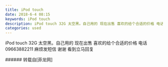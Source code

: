 ```yaml
---
title: iPod touch
date: 2018-6-4 08:15
keywords: iPod touch
description: iPod touch 32G 太空黑。自己用的 现在出售 喜欢的给个合适的价格 电话 09663882211 麻烦发短信 谢谢 看到立马回复 
categories: used
---
```

<td class="t_f" id="postmessage_1388711">

iPod touch 32G 太空黑。自己用的 现在出售 喜欢的给个合适的价格 电话 09663882211 麻烦发短信 谢谢 看到立马回复 <br/>
</td>
###### 转载自[菲龙网]